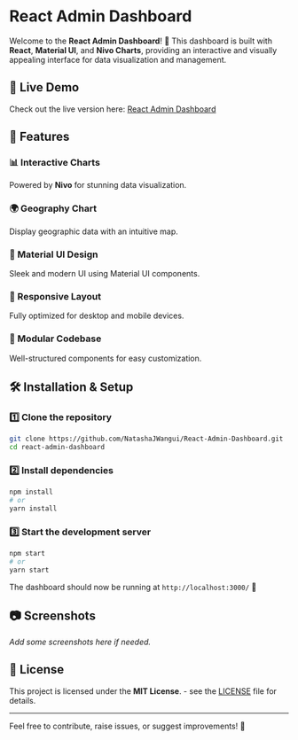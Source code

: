 # React Admin Dashboard

Welcome to the **React Admin Dashboard**! 🚀 This dashboard is built with **React**, **Material UI**, and **Nivo Charts**, providing an interactive and visually appealing interface for data visualization and management.

## 🚀 Live Demo

Check out the live version here: [React Admin Dashboard](https://myreactadmindashboard.netlify.app)

## 📌 Features

### 📊 Interactive Charts

Powered by **Nivo** for stunning data visualization.

### 🌍 Geography Chart

Display geographic data with an intuitive map.

### 🎨 Material UI Design

Sleek and modern UI using Material UI components.

### 🔄 Responsive Layout

Fully optimized for desktop and mobile devices.

### 📂 Modular Codebase

Well-structured components for easy customization.

## 🛠️ Installation & Setup

### 1️⃣ Clone the repository

```sh
git clone https://github.com/NatashaJWangui/React-Admin-Dashboard.git
cd react-admin-dashboard
```

### 2️⃣ Install dependencies

```sh
npm install
# or
yarn install
```

### 3️⃣ Start the development server

```sh
npm start
# or
yarn start
```

The dashboard should now be running at `http://localhost:3000/` 🎉

## 📷 Screenshots

_Add some screenshots here if needed._

## 📜 License

This project is licensed under the **MIT License**. - see the [LICENSE](LICENSE) file for details.


---

Feel free to contribute, raise issues, or suggest improvements! 🚀

